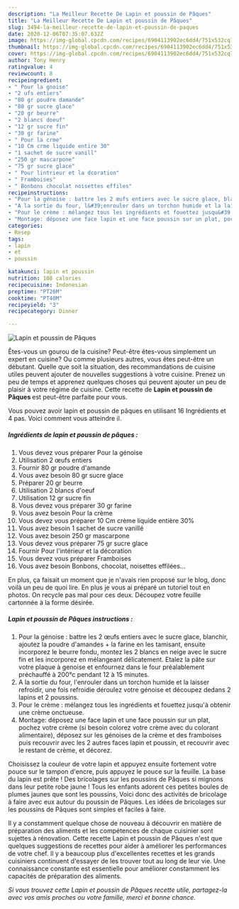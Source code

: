 ```yaml
---
description: "La Meilleur Recette De Lapin et poussin de Pâques"
title: "La Meilleur Recette De Lapin et poussin de Pâques"
slug: 3494-la-meilleur-recette-de-lapin-et-poussin-de-paques
date: 2020-12-06T07:35:07.632Z
image: https://img-global.cpcdn.com/recipes/6904113902ec6dd4/751x532cq70/lapin-et-poussin-de-paques-photo-principale-de-la-recette.jpg
thumbnail: https://img-global.cpcdn.com/recipes/6904113902ec6dd4/751x532cq70/lapin-et-poussin-de-paques-photo-principale-de-la-recette.jpg
cover: https://img-global.cpcdn.com/recipes/6904113902ec6dd4/751x532cq70/lapin-et-poussin-de-paques-photo-principale-de-la-recette.jpg
author: Tony Henry
ratingvalue: 4
reviewcount: 8
recipeingredient:
- " Pour la gnoise"
- "2 ufs entiers"
- "80 gr poudre damande"
- "80 gr sucre glace"
- "20 gr beurre"
- "2 blancs doeuf"
- "12 gr sucre fin"
- "30 gr farine"
- " Pour la crme"
- "10 Cm crme liquide entire 30"
- "1 sachet de sucre vanill"
- "250 gr mascarpone"
- "75 gr sucre glace"
- " Pour lintrieur et la dcoration"
- " Framboises"
- " Bonbons chocolat noisettes effiles"
recipeinstructions:
- "Pour la génoise : battre les 2 œufs entiers avec le sucre glace, blanchir, ajoutez la poudre d&#39;amandes + la farine en les tamisant, ensuite incorporez le beurre fondu, montez les 2 blancs en neige avec le sucre fin et les incorporez en mélangeant délicatement. Etalez la pâte sur votre plaque à genoise et enfournez dans le four préalablement préchauffé à 200°c pendant 12 à 15 minutes."
- "A la sortie du four, l&#39;enrouler dans un torchon humide et la laisser refroidir, une fois refroidie déroulez votre génoise et découpez dedans 2 lapins et 2 poussins."
- "Pour le crème : mélangez tous les ingrédients et fouettez jusqu&#39;à obtenir une crème onctueuse."
- "Montage: déposez une face lapin et une face poussin sur un plat, pochez votre crème (si besoin colorez votre crème avec du colorant alimentaire), déposez sur les génoises de la crème et des framboises puis recouvrir avec les 2 autres faces lapin et poussin, et recouvrir avec le restant de crème, et décorez."
categories:
- Resep
tags:
- lapin
- et
- poussin

katakunci: lapin et poussin 
nutrition: 108 calories
recipecuisine: Indonesian
preptime: "PT26M"
cooktime: "PT40M"
recipeyield: "3"
recipecategory: Dinner

---
```



![Lapin et poussin de Pâques](https://img-global.cpcdn.com/recipes/6904113902ec6dd4/751x532cq70/lapin-et-poussin-de-paques-photo-principale-de-la-recette.jpg)

Êtes-vous un gourou de la cuisine? Peut-être êtes-vous simplement un expert en cuisine? Ou comme plusieurs autres, vous êtes peut-être un débutant. Quelle que soit la situation, des recommandations de cuisine utiles peuvent ajouter de nouvelles suggestions à votre cuisine. Prenez un peu de temps et apprenez quelques choses qui peuvent ajouter un peu de plaisir à votre régime de cuisine. Cette recette de <strong> Lapin et poussin de Pâques </strong> est peut-être parfaite pour vous.

<!--inarticleads1-->

Vous pouvez avoir lapin et poussin de pâques en utilisant 16 Ingrédients et 4 pas. Voici comment vous atteindre il.

##### Ingrédients de lapin et poussin de pâques :

1. Vous devez vous préparer  Pour la génoise
1. Utilisation 2 œufs entiers
1. Fournir 80 gr poudre d&#39;amande
1. Vous avez besoin 80 gr sucre glace
1. Préparer 20 gr beurre
1. Utilisation 2 blancs d&#39;oeuf
1. Utilisation 12 gr sucre fin
1. Vous devez vous préparer 30 gr farine
1. Vous avez besoin  Pour la crème
1. Vous devez vous préparer 10 Cm crème liquide entière 30%
1. Vous avez besoin 1 sachet de sucre vanillé
1. Vous avez besoin 250 gr mascarpone
1. Vous devez vous préparer 75 gr sucre glace
1. Fournir  Pour l&#39;intérieur et la décoration
1. Vous devez vous préparer  Framboises
1. Vous avez besoin  Bonbons, chocolat, noisettes effilées...


En plus, ça faisait un moment que je n&#39;avais rien proposé sur le blog, donc voilà un peu de quoi lire. En plus je vous ai préparé un tutoriel tout en photos. On recycle pas mal pour ces deux. Découpez votre feuille cartonnée à la forme désirée. 

<!--inarticleads2-->

##### Lapin et poussin de Pâques instructions :

1. Pour la génoise : battre les 2 œufs entiers avec le sucre glace, blanchir, ajoutez la poudre d&#39;amandes + la farine en les tamisant, ensuite incorporez le beurre fondu, montez les 2 blancs en neige avec le sucre fin et les incorporez en mélangeant délicatement. Etalez la pâte sur votre plaque à genoise et enfournez dans le four préalablement préchauffé à 200°c pendant 12 à 15 minutes.
1. A la sortie du four, l&#39;enrouler dans un torchon humide et la laisser refroidir, une fois refroidie déroulez votre génoise et découpez dedans 2 lapins et 2 poussins.
1. Pour le crème : mélangez tous les ingrédients et fouettez jusqu&#39;à obtenir une crème onctueuse.
1. Montage: déposez une face lapin et une face poussin sur un plat, pochez votre crème (si besoin colorez votre crème avec du colorant alimentaire), déposez sur les génoises de la crème et des framboises puis recouvrir avec les 2 autres faces lapin et poussin, et recouvrir avec le restant de crème, et décorez.


Choisissez la couleur de votre lapin et appuyez ensuite fortement votre pouce sur le tampon d&#39;encre, puis appuyez le pouce sur la feuille. La base du lapin est prête ! Des bricolages sur les poussins de Pâques si mignons dans leur petite robe jaune ! Tous les enfants adorent ces petites boules de plumes jaunes que sont les poussins, Voici donc des activités de bricolage à faire avec eux autour du poussin de Pâques. Les idées de bricolages sur les poussins de Pâques sont simples et faciles à faire. 

<!--inarticleads1-->

<p>
Il y a constamment quelque chose de nouveau à découvrir en matière de préparation des aliments et les compétences de chaque cuisinier sont sujettes à rénovation. Cette recette Lapin et poussin de Pâques n'est que quelques suggestions de recettes pour aider à améliorer les performances de votre chef. Il y a beaucoup plus d'excellentes recettes et les grands cuisiniers continuent d'essayer de les trouver tout au long de leur vie. Une connaissance constante est essentielle pour améliorer constamment les capacités de préparation des aliments.
</p>

<p>
<i>Si vous trouvez cette Lapin et poussin de Pâques recette utile, partagez-la avec vos amis proches ou votre famille, merci et bonne chance.</i>
</p>
